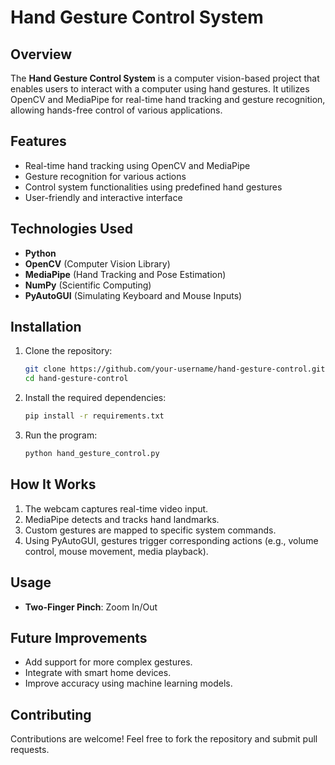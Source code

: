 # Hand Gesture Control System

## Overview
The **Hand Gesture Control System** is a computer vision-based project that enables users to interact with a computer using hand gestures. It utilizes OpenCV and MediaPipe for real-time hand tracking and gesture recognition, allowing hands-free control of various applications.

## Features
- Real-time hand tracking using OpenCV and MediaPipe
- Gesture recognition for various actions
- Control system functionalities using predefined hand gestures
- User-friendly and interactive interface

## Technologies Used
- **Python**
- **OpenCV** (Computer Vision Library)
- **MediaPipe** (Hand Tracking and Pose Estimation)
- **NumPy** (Scientific Computing)
- **PyAutoGUI** (Simulating Keyboard and Mouse Inputs)

## Installation
1. Clone the repository:
   ```bash
   git clone https://github.com/your-username/hand-gesture-control.git
   cd hand-gesture-control
   ```
2. Install the required dependencies:
   ```bash
   pip install -r requirements.txt
   ```
3. Run the program:
   ```bash
   python hand_gesture_control.py
   ```

## How It Works
1. The webcam captures real-time video input.
2. MediaPipe detects and tracks hand landmarks.
3. Custom gestures are mapped to specific system commands.
4. Using PyAutoGUI, gestures trigger corresponding actions (e.g., volume control, mouse movement, media playback).

## Usage
- **Two-Finger Pinch**: Zoom In/Out

## Future Improvements
- Add support for more complex gestures.
- Integrate with smart home devices.
- Improve accuracy using machine learning models.

## Contributing
Contributions are welcome! Feel free to fork the repository and submit pull requests.



